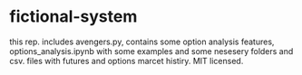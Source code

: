 # fictional-system

this rep. includes avengers.py, contains some option analysis features, options_analysis.ipynb with some examples and some nesesery folders and csv. files with futures and options marcet histiry. MIT licensed.
